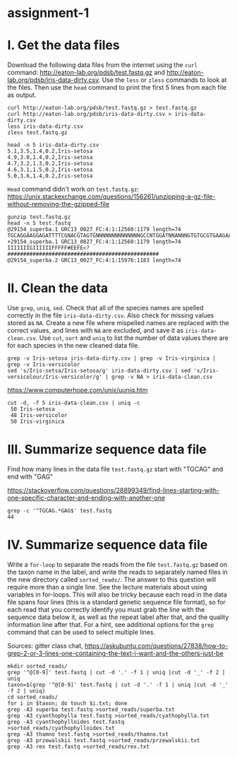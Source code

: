 # assignment-1
# I. Get the data files
Download the following data files from the internet using the `curl` command: http://eaton-lab.org/pdsb/test.fastq.gz and http://eaton-lab.org/pdsb/iris-data-dirty.csv. Use the `less` or `zless` commands to look at the files. Then use the `head` command to print the first 5 lines from each file as output.
```
curl http://eaton-lab.org/pdsb/test.fastq.gz > test.fastq.gz
curl http://eaton-lab.org/pdsb/iris-data-dirty.csv > iris-data-dirty.csv
less iris-data-dirty.csv
zless test.fastq.gz
```
```
head -n 5 iris-data-dirty.csv
5.1,3.5,1.4,0.2,Iris-setosa
4.9,3.0,1.4,0.2,Iris-setosa
4.7,3.2,1.3,0.2,Iris-setosa
4.6,3.1,1.5,0.2,Iris-setosa
5.0,3.6,1.4,0.2,Iris-setosa
```
`Head` command didn't work on `test.fastq.gz`: https://unix.stackexchange.com/questions/156261/unzipping-a-gz-file-without-removing-the-gzipped-file

```
gunzip test.fastq.gz
head -n 5 test.fastq
@29154_superba.1 GRC13_0027_FC:4:1:12560:1179 length=74
TGCAGGAAGGAGATTTTCGNACGTAGTGNNNNNNNNNNNNNNGCCNTGGATNNANNNGTGTGCGTGAAGAANAN
+29154_superba.1 GRC13_0027_FC:4:1:12560:1179 length=74
IIIIIIIGIIIIIIFFFFF#EEFE<?################################################
@29154_superba.2 GRC13_0027_FC:4:1:15976:1183 length=74
```
# II. Clean the data
Use `grep`, `uniq`, `sed`. Check that all of the species names are spelled correctly in the file `iris-data-dirty.csv`. Also check for missing values stored as `NA`. Create a new file where mispelled names are replaced with the correct values, and lines with `NA` are excluded, and save it as `iris-data-clean.csv`. Use `cut`, `sort` and `uniq` to list the number of data values there are for each species in the new cleaned data file.
```
grep -v Iris-setosa iris-data-dirty.csv | grep -v Iris-virginica | grep -v Iris-versicolor
sed 's/Iris-setsa/Iris-setosa/g' iris-data-dirty.csv | sed 's/Iris-versicolour/Iris-versicolor/g' | grep -v NA > iris-data-clean.csv 
```
https://www.computerhope.com/unix/uuniq.htm
 ```
 cut -d, -f 5 iris-data-clean.csv | uniq -c
  50 Iris-setosa
  48 Iris-versicolor
  50 Iris-virginica
```
# III. Summarize sequence data file
Find how many lines in the data file `test.fastq.gz` start with "TGCAG" and end with "GAG"

https://stackoverflow.com/questions/28899349/find-lines-starting-with-one-specific-character-and-ending-with-another-one
```
grep -c '^TGCAG.*GAG$' test.fastq
44
```

# IV. Summarize sequence data file
Write a `for-loop` to separate the reads from the file `test.fastq.gz` based on the taxon name in the label, and write the reads to separately named files in the new directory called `sorted_reads/`. The answer to this question will require more than a single line. See the lecture materials about using variables in for-loops. This will also be tricky because each read in the data file spans four lines (this is a standard genetic sequence file format), so for each read that you correctly identify you must grab the line with the sequence data below it, as well as the repeat label after that, and the quality information line after that. For a hint, see additional options for the `grep` command that can be used to select multiple lines.

Sources: gitter class chat, https://askubuntu.com/questions/27838/how-to-grep-2-or-3-lines-one-containing-the-text-i-want-and-the-others-just-be
```
mkdir sorted_reads/
grep '^@[0-9]' test.fastq | cut -d '.' -f 1 | uniq |cut -d '_' -f 2 | uniq
taxon=$(grep '^@[0-9]' test.fastq | cut -d '.' -f 1 | uniq |cut -d '_' -f 2 | uniq)
cd sorted_reads/
for i in $taxon; do touch $i.txt; done
grep -A3 superba test.fastq >sorted_reads/superba.txt
grep -A3 cyanthophylla test.fastq >sorted_reads/cyathophylla.txt
grep -A3 cyanthophylloides test.fastq >sorted_reads/cyathophylloides.txt
grep -A3 thamno test.fastq >sorted_reads/thamno.txt 
grep -A3 przewalskii test.fastq >sorted_reads/przewalskii.txt
grep -A3 rex test.fastq >sorted_reads/rex.txt
```
